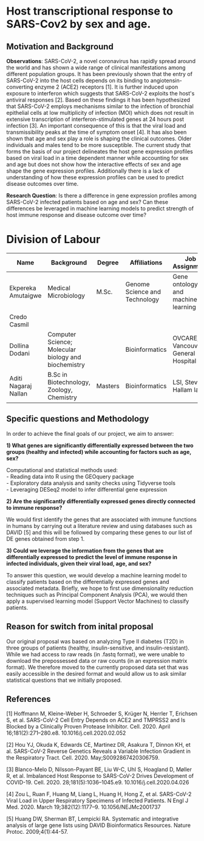 # Host transcriptional response to SARS-Cov2 by sex and age.

## Motivation and Background

**Observations**: SARS-CoV-2, a novel coronavirus has rapidly spread around the world and has shown a wide range of clinical manifestations among different population groups. It has been previously shown that the entry of SARS-CoV-2 into the host cells depends on its binding to angiotensin-converting enzyme 2 (ACE2) receptors [1]. It is further induced upon exposure to interferon which suggests that SARS-CoV-2 exploits the host's antiviral responses [2]. Based on these findings it has been hypothesized that SARS-CoV-2 employs mechanisms similar to the infection of bronchial epithelial cells at low multiplicity of infection (MOI) which does not result in extensive transcription of interferon-stimulated genes at 24 hours post infection [3]. An important consequence of this is that the viral load and transmissibility peaks at the time of symptom onset [4]. It has also been shown that age and sex play a role is shaping the clinical outcomes. Older individuals and males tend to be more susceptible. The current study that forms the basis of our project delineates the host gene expression profiles based on viral load in a time dependent manner while accounting for sex and age but does not show how the interactive effects of sex and age shape the gene expression profiles. Additionally there is a lack of understanding of how these expression profiles can be used to predict disease outcomes over time. 

**Research Question**: Is there a difference in gene expression profiles among SARS-CoV-2 infected patients based on age and sex? Can these differences be leveraged in machine learning models to predict strength of host immune response and disease outcome over time? 

# Division of Labour 

| Name | Background | Degree | Affiliations | Job Assignment | Projected Contributions |
| ------------- | ------------- | ------------- | ------------- | ------------- | ------------- |
| Ekpereka Amutaigwe | Medical Microbiology | M.Sc. | Genome Science and Technology | Gene ontology and machine learning |  |
| Credo Casmil |  |  |  |  |  |
| Dollina Dodani | Computer Science; Molecular biology and biochemistry |  | Bioinformatics | OVCARE, Vancouver General Hospital |  |
| Aditi Nagaraj Nallan | B.Sc in Biotechnology, Zoology, Chemistry  |  Masters  | Bioinformatics  |  LSI, Steven Hallam lab |  Data download, DE analysis in R |

## Specific questions and Methodology
In order to achieve the final goals of our project, we aim to answer:

**1) What genes are significantly differentially expressed between the two groups (healthy and infected) while accounting for factors such as age, sex?**

  Computational and statistical methods used:<br/>
    - Reading data into R using the GEOquery package<br/>
    - Exploratory data analysis and sanity checks using Tidyverse tools<br/>
    - Leveraging DESeq2 model to infer differential gene expression<br/>
 
**2) Are the significantly differentially expressed genes directly connected to immune response?**

We would first identify the genes that are associated with immune functions in humans by carrying out a literature review and using databases such as DAVID [5] and this will be followed by comparing these genes to our list of DE genes obtained from step 1.

**3) Could we leverage the information from the genes that are differentially expressed to predict the level of immune response in infected individuals, given their viral load, age, and sex?**

To answer this question, we would develop a machine learning model to classify patients based on the differentially expressed genes and associated metadata. Briefly, we hope to first use dimensionality reduction techniques such as Principal Component Analysis (PCA), we would then apply a supervised learning model (Support Vector Machines) to classify patients. 

## Reason for switch from inital proposal

Our original proposal was based on analyzing Type II diabetes (T2D) in three groups of patients (healthy, insulin-sensitive, and insulin-resistant). While we had access to raw reads (in .fastq format), we were unable to download the prepossessed data or raw counts (in an expression matrix format). We therefore moved to the currently proposed data set that was easily accessible in the desired format and would allow us to ask similar statistical questions that we initially proposed. 

## References

[1] Hoffmann M, Kleine-Weber H, Schroeder S, Krüger N, Herrler T, Erichsen S, et al. SARS-CoV-2 Cell Entry Depends on ACE2 and TMPRSS2 and Is Blocked by a Clinically Proven Protease Inhibitor. Cell. 2020. April 16;181(2):271–280.e8. 10.1016/j.cell.2020.02.052

[2] Hou YJ, Okuda K, Edwards CE, Martinez DR, Asakura T, Dinnon KH, et al. SARS-CoV-2 Reverse Genetics Reveals a Variable Infection Gradient in the Respiratory Tract. Cell. 2020. May;S0092867420306759.

[3] Blanco-Melo D, Nilsson-Payant BE, Liu W-C, Uhl S, Hoagland D, Møller R, et al. Imbalanced Host Response to SARS-CoV-2 Drives Development of COVID-19. Cell. 2020. 28;181(5):1036–1045.e9. 10.1016/j.cell.2020.04.026

[4] Zou L, Ruan F, Huang M, Liang L, Huang H, Hong Z, et al. SARS-CoV-2 Viral Load in Upper Respiratory Specimens of Infected Patients. N Engl J Med. 2020. March 19;382(12):1177–9. 10.1056/NEJMc2001737 

[5] Huang DW, Sherman BT, Lempicki RA. Systematic and integrative analysis of large gene lists using DAVID Bioinformatics Resources. Nature Protoc. 2009;4(1):44-57.


